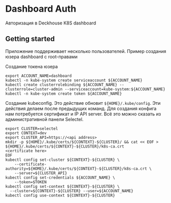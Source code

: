 # Dashboard Auth

Авторизация в Deckhouse K8S dashboard

## Getting started

Приложение поддерживает несколько пользователей. Пример создания юзера dashboard с root-правами

Создание токена юзера

```
export ACCOUNT_NAME=dashboard
kubectl -n kube-system create serviceaccount ${ACCOUNT_NAME}
kubectl create clusterrolebinding ${ACCOUNT_NAME} --clusterrole=cluster-admin --serviceaccount=kube-system:${ACCOUNT_NAME}
kubectl -n kube-system create token ${ACCOUNT_NAME}
```

Создание kubeconfig. Это действие обновит `${HOME}/.kube/config`. Эти действия делаем после предыдущих команд.
Для создания конфига нам потребуется сертификат и IP API server. Всё это можно сказать из административной панели Selectel.

```
export CLUSTER=selectel
export CONTEXT=dev
export CLUSTER_API=https://<api address>
mkdir -p ${HOME}/.kube/certs/${CONTEXT}-${CLUSTER}/ && cat << EOF > ${HOME}/.kube/certs/${CONTEXT}-${CLUSTER}/k8s-ca.crt
<certificate here>
EOF
kubectl config set-cluster ${CONTEXT}-${CLUSTER} \
    --certificate-authority=${HOME}/.kube/certs/${CONTEXT}-${CLUSTER}/k8s-ca.crt \
    --server=${CLUSTER_API}
kubectl config set-credentials ${ACCOUNT_NAME} \
    --token=$TOKEN
kubectl config set-context ${CONTEXT}-${CLUSTER} \
  --cluster=${CONTEXT}-${CLUSTER} --user=${ACCOUNT_NAME}
kubectl config use-context ${CONTEXT}-${CLUSTER}
```
